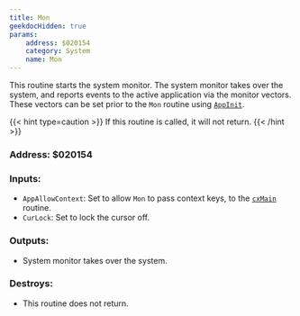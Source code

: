 ```yaml
---
title: Mon
geekdocHidden: true
params:
    address: $020154
    category: System
    name: Mon
---
```


This routine starts the system monitor. The system monitor takes over the system, and reports events to the active application via the monitor vectors. These vectors can be set prior to the `Mon` routine using [`AppInit`](../AppInit).

{{< hint type=caution >}}
If this routine is called, it will not return.
{{< /hint >}}

### Address: $020154

### Inputs:
* `AppAllowContext`: Set to allow `Mon` to pass context keys, to the [`cxMain`](../../../memory/all/cxMain) routine.
* `CurLock`: Set to lock the cursor off.

### Outputs:
* System monitor takes over the system.

### Destroys:
* This routine does not return.
